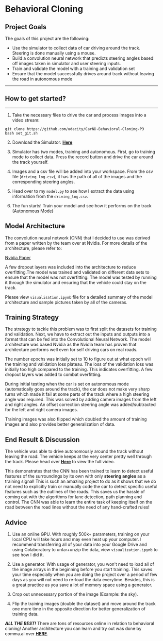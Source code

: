 # **Behavioral Cloning** 

## Project Goals

The goals of this project are the following:
* Use the simulator to collect data of car driving around the track. Steering is done manually using a mouse.
* Build a convolution neural network that predicts steering angles based off images taken in simulator and user steering inputs.
* Train and validate the model with a training and validation set
* Ensure that the model successfully drives around track without leaving the road in autonomous mode 

---

## How to get started?
---

1. Take the necessary files to drive the car and process images into a video stream:

```
git clone https://github.com/udacity/CarND-Behavioral-Cloning-P3
bash set_git.sh

```

2. Download the Simulator: [**Here**](https://github.com/udacity/self-driving-car-sim)

3. Simulator has two modes, training and autonomous. First, go to training mode to collect data. Press the record button and drive the car around the track yourself.

4. Images and a csv file will be added into your workspace. From the csv file (`driving_log.csv`), it has the path of all of the images and the corresponding steering angles.

5. Head over to my `model.py` to see how I extract the data using information from the `driving_log.csv`. 

6. The fun starts! Train your model and see how it performs on the track (Autonomous Mode)


## Model Architecture 


The convolution neural network (CNN) that I decided to use was derived from a paper written by the team over at Nvidia. For more details of the architecture, please refer to:

[Nvidia Paper](https://arxiv.org/pdf/1704.07911.pdf)

A few dropout layers was included into the architecture to reduce overfitting.The model was trained and validated on different data sets to ensure that the model was not overfitting. The model was tested by running it through the simulator and ensuring that the vehicle could stay on the track.

Please view `visualisation.ipynb` file for a detailed summary of the model architecture and sample pictures taken by all of the cameras.


## Training Strategy

The strategy to tackle this problem was to first split the datasets for training and validation. Next, we have to extract out the inputs and outputs into a format that can be fed into the Convolutional Neural Network. The model architecture was based Nvidia as the Nvidia team has proven that architecture performs well even for self driving cars on real roads.

The number epochs was initially set to 10 to figure out at what epoch will the training and validation loss plateau. The loss of the validation loss was initially too high compared to the training. This indicates overfitting. A few dropout layers was added to 
combat overfitting.

During initial testing when the car is set on autonomous mode (automatically goes around the track), the car does not make very sharp turns which made it fail at some parts of the track where a high steering angle was required. This was solved by adding camera images from the left and right angles. An offset correction steering angle was added/subtracted for the left and right camera images.

Training images was also flipped which doubled the amount of training images and also provides better generalization of data.

## End Result & Discussion

The vehicle was able to drive autonomously around the track without leaving the road. The vehicle keeps at the very center pretty well through the track. Please head over [**Here**](https://www.youtube.com/watch?v=_fW9ALWORSU) to view the full video.

This demonstrates that the CNN has been trained to learn to detect useful features of the surroundings by its own with only **steering angles** as a training signal! This is such an amazing project to do as it shows that we do not need to explicitly train or manually code the car to detect specific useful features such as the outlines of the roads. This saves us the hassle of coming out with the algorithms for lane detection, path planning and control. The CNN was able to learn the entire task of keeping itself on the road between the road lines without the need of any hand-crafted rules! 

## Advice

1. Use an online GPU. With roughly 500k+ parameters, training on your local CPU will take hours and may even heat up your computer. I recommend transferring all of your data into your Google Drive and using Colaboratory to untar+unzip the data, view `visualization.ipynb` to see how I did it.

2. Use a generator. With usage of generator, you won't need to load all of the image arrays in the beginning before you start training. This saves your time especially when you are doing the project over a period of few days as you will not need to re-load the data everytime.  Besides, this is a great practice as you save a lot of memory space using a generator.

3. Crop out unnecessary portion of the image (Example: the sky).

4. Flip the training images (double the dataset) and  move around the track one more time in the opposite direction for better generalization of training data.

***ALL THE BEST!*** There are tons of resources online in relation to behavioral cloning! Another architecture you can learn and try out was done by comma.ai over [**HERE**](https://github.com/commaai/research/blob/master/train_steering_model.py).



